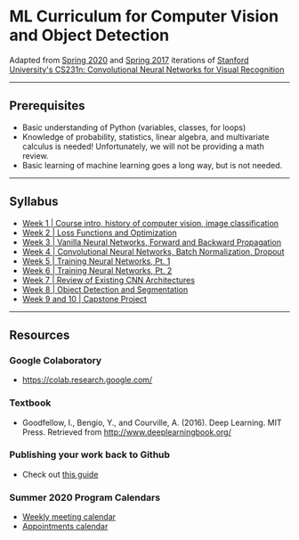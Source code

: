 # ML Curriculum for Computer Vision and Object Detection
Adapted from [Spring 2020](http://cs231n.stanford.edu/2020/syllabus.html) and [Spring 2017](http://cs231n.stanford.edu/2017/syllabus.html) iterations of [Stanford University's CS231n: Convolutional Neural Networks for Visual Recognition](http://cs231n.stanford.edu/index.html)

---
## Prerequisites
* Basic understanding of Python (variables, classes, for loops)
* Knowledge of probability, statistics, linear algebra, and multivariate calculus is needed! Unfortunately, we will not be providing a math review.
* Basic learning of machine learning goes a long way, but is not needed.

---
## Syllabus
* [Week 1 | Course intro, history of computer vision, image classification](week1.md)
* [Week 2 | Loss Functions and Optimization](week2.md)
* [Week 3 | Vanilla Neural Networks, Forward and Backward Propagation](week3.md)
* [Week 4 | Convolutional Neural Networks, Batch Normalization, Dropout](week4.md)
* [Week 5 | Training Neural Networks, Pt. 1](week5.md)
* [Week 6 | Training Neural Networks, Pt. 2](week6.md)
* [Week 7 | Review of Existing CNN Architectures](week7.md)
* [Week 8 | Object Detection and Segmentation](week8.md)
* [Week 9 and 10 | Capstone Project](capstone.md)

---
## Resources
### Google Colaboratory
* https://colab.research.google.com/
### Textbook
* Goodfellow, I., Bengio, Y., and Courville, A. (2016). Deep Learning. MIT Press. Retrieved from http://www.deeplearningbook.org/
### Publishing your work back to Github
* Check out [this guide](readings/publishing_to_github.pdf)
### Summer 2020 Program Calendars
* [Weekly meeting calendar](https://calendar.google.com/calendar/embed?src=sjsu.edu_lhgicfip5eir47dpm71fa77cbc%40group.calendar.google.com&ctz=America%2FLos_Angeles)
* [Appointments calendar](https://calendar.google.com/calendar/selfsched?sstoken=UUVQUlVmM0pMOGxifGRlZmF1bHR8YTdjMzkwZTZjZWY5MTk2MGQyZjgxNDFhYWQzNzFlOTI)
